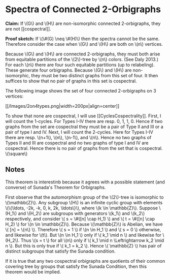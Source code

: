 Spectra of Connected 2-Orbigraphs
=================================

**Claim:** If \\(G\\) and \\(H\\) are non-isomorphic connected 2-orbigraphs, they are not [[cospectral]].

**Proof sketch:** If \\(\\#(G) \neq \\#(H)\\) then the spectra cannot be the same. Therefore consider the case when \\(G\\) and \\(H\\) are both on \\(n\\) vertices.

Because \\(G\\) and \\(H\\) are connected 2-orbigraphs, they must both arise from equitable partitions of the \\(2\\)-tree by \\(n\\) colors. (See Daly 2013.) For each \\(n\\) there are four such equitable partitions (up to relabeling). These generate four orbigraphs. Because \\(G\\) and \\(H\\) are non-isomorphic, they must be two distinct graphs from this set of four. It then suffices to show that no pair of graphs in this set is cospectral.

The following image shows the set of four connected 2-orbigraphs on 3 vertices:

[[/Images/2on4types.png|width=200px|align=center]]

To show that none are cospectral, I will use [[CyclesCospectrality]]. First, I will count the 1-cycles. For Types I-IV there are resp. 0, 1, 1, 0. Hence if two graphs from the set are cospectral they must be a pair of Type II and III or a pair of type I and IV. Next, I will count the 2-cycles. Here for Types I-IV there are resp. \\(n+1\\), \\(n\\), \\(n-1\\), and \\(n\\). Hence no two graphs of Types II and III are cospectral and no two graphs of type I and IV are cospectral. Hence there is no pair of graphs from the set that is cospectral. \\(\square\\)

Notes
-----

This theorem is interestinb because it agrees with a possible statement (and converse) of Sunada's Theorem for Orbigraphs. 

First observe that the automorphism group of the \\(2\\)-tree is isomorphic to \\(\mathbb{Z}\\). Any subgroup \\(H\\) is an infinite cyclic group with elements \\(\\{\ldots, -2k, -k, 0, k, 2k, \ldots\\}\\), where \\(k \in \mathbb{Z}\\). Suppose \\(H_1\\) and \\(H_2\\) are subgroups with generators \\(k_1\\) and \\(k_2\\) respectively, and consider \\( s = \\#([n] \cap H_1) \\) and \\( t = \\#([n] \cap H_2) \\) for \\(n \in \mathbb{Z}\\). Because \\(\mathbb{Z}\\) is Abelian, we have \\( [n] = \\{n\\} \\). Therefore \\( s = 1 \\) if \\(n \in H_1 \\) and \\( s = 0 \\) otherwise, and likewise for \\(t\\). But \\(n \in H_1 \\) only if \\( k_1 \mid n \\) and likewise for \\(H_2\\). Thus \\(s = t \\) for all \\(n\\) only if \\( k_1 \mid n \Leftrightarrow k_2 \mid n \\). But this is only true if \\( k_1 = k_2 \\). Hence \\( \mathbb{Z} \\) has pair of distinct subgroups that satisfy the Sunada condition. 

If it is true that any two cospectral orbigraphs are quotients of their common covering tree by groups that satisfy the Sunada Condition, then this theorem would be implied. 
